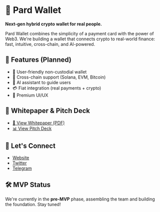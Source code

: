 # 🦊 Pard Wallet

**Next-gen hybrid crypto wallet for real people.**

Pard Wallet combines the simplicity of a payment card with the power of Web3. We're building a wallet that connects crypto to real-world finance: fast, intuitive, cross-chain, and AI-powered.

## 📌 Features (Planned)
- 🔐 User-friendly non-custodial wallet
- 🌉 Cross-chain support (Solana, EVM, Bitcoin)
- 🤖 AI assistant to guide users
- 💳 Fiat integration (real payments + crypto)
- 🎨 Premium UI/UX

## 📄 Whitepaper & Pitch Deck
- [📄 View Whitepaper (PDF)](link-to-google-drive-or-ipfs)
- [📊 View Pitch Deck](link-to-presentation)

## 💬 Let's Connect
- [Website](https://yourprojectsite.com)
- [Twitter](https://twitter.com/yourhandle)
- [Telegram](https://t.me/yourcommunity)

## 🛠 MVP Status
We're currently in the **pre-MVP** phase, assembling the team and building the foundation. Stay tuned!

